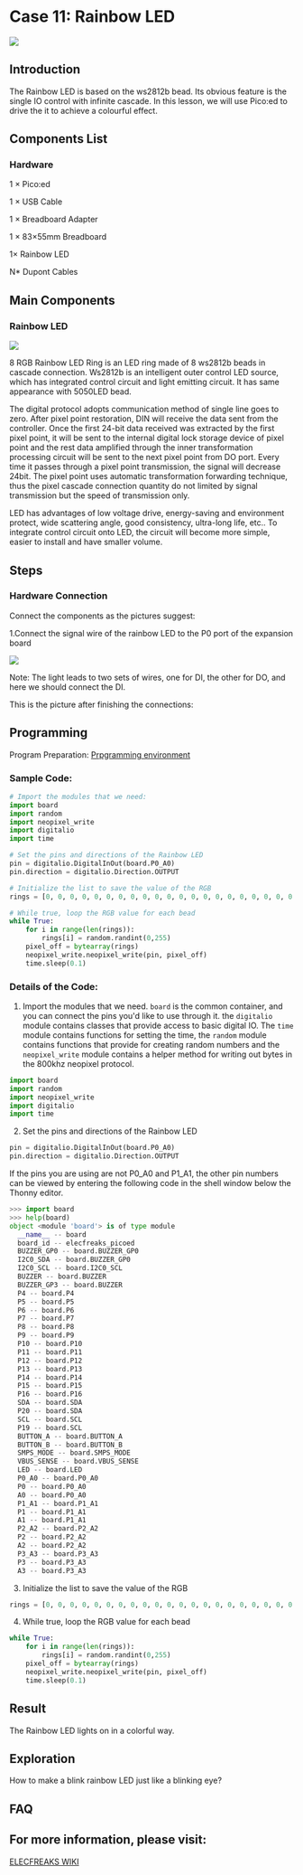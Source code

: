 # Case 11: Rainbow LED

![](./images/picoed-starterkit-case11-1.png)

## Introduction

The Rainbow LED is based on the ws2812b bead. Its obvious feature is the single IO control with infinite cascade. In this lesson, we will use Pico:ed to drive the it to achieve a colourful effect.

## Components List

### Hardware

1 × Pico:ed

1 × USB Cable

1 × Breadboard Adapter 

1 × 83×55mm Breadboard

1× Rainbow LED

N* Dupont Cables

## Main Components

### Rainbow LED

![](./images/picoed-starterkit-case11-2.png)

8 RGB Rainbow LED Ring is an LED ring made of 8 ws2812b beads in cascade connection. Ws2812b is an intelligent outer control LED source, which has integrated control circuit and light emitting circuit. It has same appearance with 5050LED bead.

The digital protocol adopts communication method of single line goes to zero. After pixel point restoration, DIN will receive the data sent from the controller. Once the first 24-bit data received was extracted by the first pixel point, it will be sent to the internal digital lock storage device of pixel point and the rest data amplified through the inner transformation processing circuit will be sent to the next pixel point from DO port. Every time it passes through a pixel point transmission, the signal will decrease 24bit. The pixel point uses automatic transformation forwarding technique, thus the pixel cascade connection quantity do not limited by signal transmission but the speed of transmission only.

LED has advantages of low voltage drive, energy-saving and environment protect, wide scattering angle, good consistency, ultra-long life, etc.. To integrate control circuit onto LED, the circuit will become more simple, easier to install and have smaller volume.

## Steps

### Hardware Connection

Connect the components as the pictures suggest: 

1.Connect the signal wire of the rainbow LED to the P0 port of the expansion board

![](./images/picoed-starterkit-case11-3.png)

Note: The light leads to two sets of wires, one for DI, the other for DO, and here we should connect the DI.



This is the picture after finishing the connections: 

## Programming

Program Preparation: [Prpgramming environment](https://www.yuque.com/elecfreaks-learn/picoed/er7nuh)

### Sample Code:

```python
# Import the modules that we need: 
import board
import random
import neopixel_write
import digitalio
import time

# Set the pins and directions of the Rainbow LED
pin = digitalio.DigitalInOut(board.P0_A0)
pin.direction = digitalio.Direction.OUTPUT

# Initialize the list to save the value of the RGB
rings = [0, 0, 0, 0, 0, 0, 0, 0, 0, 0, 0, 0, 0, 0, 0, 0, 0, 0, 0, 0, 0, 0, 0, 0]

# While true, loop the RGB value for each bead
while True:
    for i in range(len(rings)):
        rings[i] = random.randint(0,255)
    pixel_off = bytearray(rings)
    neopixel_write.neopixel_write(pin, pixel_off)
    time.sleep(0.1)
```
### Details of the Code:

1. Import the modules that we need. `board` is the common container, and you can connect the pins you'd like to use through it.   the `digitalio` module contains classes that provide access to basic digital IO. The `time` module contains functions for setting the time, the `random` module contains functions that provide for creating random numbers and the `neopixel_write` module contains a helper method for writing out bytes in the 800khz neopixel protocol.

```python
import board
import random
import neopixel_write
import digitalio
import time
```

2. Set the pins and directions of the Rainbow LED
```python
pin = digitalio.DigitalInOut(board.P0_A0)
pin.direction = digitalio.Direction.OUTPUT
```
If the pins you are using are not P0_A0 and P1_A1, the other pin numbers can be viewed by entering the following code in the shell window below the Thonny editor.
```python
>>> import board
>>> help(board)
object <module 'board'> is of type module
  __name__ -- board
  board_id -- elecfreaks_picoed
  BUZZER_GP0 -- board.BUZZER_GP0
  I2C0_SDA -- board.BUZZER_GP0
  I2C0_SCL -- board.I2C0_SCL
  BUZZER -- board.BUZZER
  BUZZER_GP3 -- board.BUZZER
  P4 -- board.P4
  P5 -- board.P5
  P6 -- board.P6
  P7 -- board.P7
  P8 -- board.P8
  P9 -- board.P9
  P10 -- board.P10
  P11 -- board.P11
  P12 -- board.P12
  P13 -- board.P13
  P14 -- board.P14
  P15 -- board.P15
  P16 -- board.P16
  SDA -- board.SDA
  P20 -- board.SDA
  SCL -- board.SCL
  P19 -- board.SCL
  BUTTON_A -- board.BUTTON_A
  BUTTON_B -- board.BUTTON_B
  SMPS_MODE -- board.SMPS_MODE
  VBUS_SENSE -- board.VBUS_SENSE
  LED -- board.LED
  P0_A0 -- board.P0_A0
  P0 -- board.P0_A0
  A0 -- board.P0_A0
  P1_A1 -- board.P1_A1
  P1 -- board.P1_A1
  A1 -- board.P1_A1
  P2_A2 -- board.P2_A2
  P2 -- board.P2_A2
  A2 -- board.P2_A2
  P3_A3 -- board.P3_A3
  P3 -- board.P3_A3
  A3 -- board.P3_A3
```

3. Initialize the list to save the value of the RGB
```python
rings = [0, 0, 0, 0, 0, 0, 0, 0, 0, 0, 0, 0, 0, 0, 0, 0, 0, 0, 0, 0, 0, 0, 0, 0]
```

4. While true, loop the RGB value for each bead
```python
while True:
    for i in range(len(rings)):
        rings[i] = random.randint(0,255)
    pixel_off = bytearray(rings)
    neopixel_write.neopixel_write(pin, pixel_off)
    time.sleep(0.1)
```
## Result

The Rainbow LED lights on in a colorful way. 

## Exploration

How to make a blink rainbow LED just like a blinking eye? 

## FAQ

## For more information, please visit: 

[ELECFREAKS WIKI](https://www.elecfreaks.com/learn-en/)
